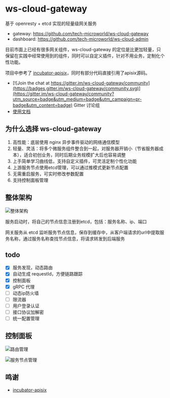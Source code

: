 # ws-cloud-gateway

基于 openresty + etcd 实现的轻量级网关服务

- gateway: <https://github.com/tech-microworld/ws-cloud-gateway>
- dashboard: <https://github.com/tech-microworld/ws-cloud-admin>

目前市面上已经有很多网关组件，ws-cloud-gateway 的定位是比更加轻量，只保留在实践中经常使用到的组件，同时可以自定义插件，针对不用业务，定制化个性功能。

项目中参考了 [incubator-apisix](https://github.com/apache/incubator-apisix)，同时有部分代码直接引用了apisix源码。

- [![Join the chat at https://gitter.im/ws-cloud-gateway/community](https://badges.gitter.im/ws-cloud-gateway/community.svg)](https://gitter.im/ws-cloud-gateway/community?utm_source=badge&utm_medium=badge&utm_campaign=pr-badge&utm_content=badge) Gitter 讨论组
- [使用文档](https://tech-microworld.github.io/ws-cloud/gateway/)

## 为什么选择 ws-cloud-gateway

1. 高性能：底层使用 nginx 异步事件驱动的网络通信模型
2. 轻量、灵活：将多个微服务组件整合到一起，对服务器开销小（节省服务器成本），适合初创业务，同时后期业务规模扩大后也容易调整
3. 上手简单学习曲线低，支持自定义插件，可灵活定制个性化功能
4. 上游服务节点使用etcd管理，可以通过推模式更新节点配置
5. 无需重启服务，可实时修改参数配置
6. 支持控制面板管理

## 整体架构

![整体架构](./doc/img/resty-gateway.jpg)

服务启动时，将自己的节点信息注册到etcd，包括：服务名称、ip、端口

网关服务从 etcd 监听服务节点信息，保存到缓存中，从客户端请求的url中提取服务名称，通过服务名称查找节点信息，将请求转发到后端服务


## todo

- [x] 服务发现，动态路由
- [x] 自动生成 requestId，方便链路跟踪
- [x] 控制面板
- [x] gRPC 代理
- [ ] 动态ip防火墙
- [ ] 限流器
- [ ] 用户登录认证
- [ ] 接口协议加解密
- [ ] 统一配置管理

## 控制面板

![路由管理](./doc/img/routes.jpg)

![服务节点管理](./doc/img/services.jpg)

## 鸣谢

- [incubator-apisix](https://github.com/apache/incubator-apisix)

